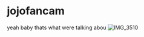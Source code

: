 # jojofancam
yeah baby thats what were talking abou
![IMG_3510](https://github.com/user-attachments/assets/caf53305-4e9e-41bc-9c92-8fcde75e955e)
